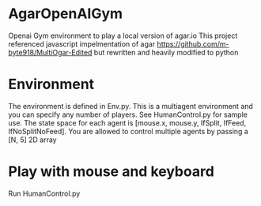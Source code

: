 # AgarOpenAIGym
Openai Gym environment to play a local version of agar.io
This project referenced javascript impelmentation of agar https://github.com/m-byte918/MultiOgar-Edited but rewritten and heavily modified to python

# Environment
The environment is defined in Env.py. This is a multiagent environment and you can specify any number of players. See HumanControl.py for sample use. The state space for each agent is [mouse.x, mouse.y, IfSplit, IfFeed, IfNoSplitNoFeed]. You are allowed to control multiple agents by passing a [N, 5] 2D array

# Play with mouse and keyboard
Run HumanControl.py
